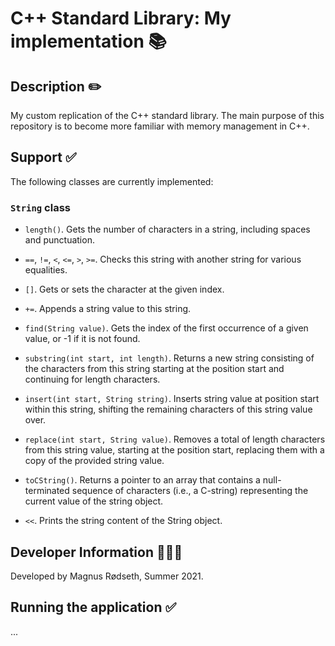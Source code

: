 # C++ Standard Library: My implementation 📚

## Description ✏️

My custom replication of the C++ standard library. The main purpose of this repository is to become more familiar with memory management in C++.

## Support ✅

The following classes are currently implemented:

### `String` class

- `length()`. Gets the number of characters in a string, including spaces and punctuation.

- `==`, `!=`, `<`, `<=`, `>`, `>=`. Checks this string with another string for various equalities.

- `[]`. Gets or sets the character at the given index.

- `+=`. Appends a string value to this string.

- `find(String value)`. Gets the index of the first occurrence of a given value, or -1 if it is not found.

- `substring(int start, int length)`. Returns a new string consisting of the characters from this string starting at the position start and continuing for length characters.

- `insert(int start, String string)`. Inserts string value at position start within this string, shifting the remaining characters of this string value over.

- `replace(int start, String value)`. Removes a total of length characters from this string value, starting at the position start, replacing them with a copy of the provided string value.

- `toCString()`. Returns a pointer to an array that contains a null-terminated sequence of characters (i.e., a C-string) representing the current value of the string object.

- `<<`. Prints the string content of the String object.

## Developer Information 🙋🏼‍♂️

Developed by Magnus Rødseth, Summer 2021.

## Running the application ✅

...
